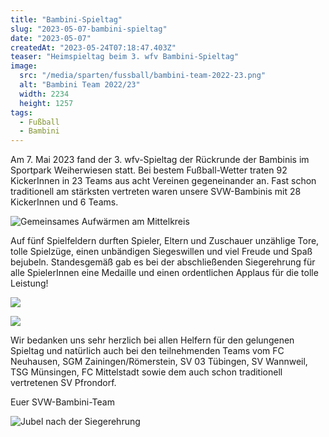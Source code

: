 ```yaml
---
title: "Bambini-Spieltag"
slug: "2023-05-07-bambini-spieltag"
date: "2023-05-07"
createdAt: "2023-05-24T07:18:47.403Z"
teaser: "Heimspieltag beim 3. wfv Bambini-Spieltag"
image:
  src: "/media/sparten/fussball/bambini-team-2022-23.png"
  alt: "Bambini Team 2022/23"
  width: 2234
  height: 1257
tags:
  - Fußball
  - Bambini
---
```

Am 7. Mai 2023 fand der 3. wfv-Spieltag der Rückrunde der Bambinis im Sportpark Weiherwiesen statt. Bei bestem Fußball-Wetter traten 92 KickerInnen in 23 Teams aus acht Vereinen gegeneinander an. Fast schon traditionell am stärksten vertreten waren unsere SVW-Bambinis mit 28 KickerInnen und 6 Teams.

![Gemeinsames Aufwärmen am Mittelkreis](/media/2023/2023-05-07-bambini-2.jpg)

Auf fünf Spielfeldern durften Spieler, Eltern und Zuschauer unzählige Tore, tolle Spielzüge, einen unbändigen Siegeswillen und viel Freude und Spaß bejubeln. Standesgemäß gab es bei der abschließenden Siegerehrung für alle SpielerInnen eine Medaille und einen ordentlichen Applaus für die tolle Leistung!

![](/media/2023/2023-05-07-bambini-1-cropped.png)

![](/media/2023/2023-05-07-bambini-4.jpg)

Wir bedanken uns sehr herzlich bei allen Helfern für den gelungenen Spieltag und natürlich auch bei den teilnehmenden Teams vom FC Neuhausen, SGM Zainingen/Römerstein, SV 03 Tübingen, SV Wannweil, TSG Münsingen, FC Mittelstadt sowie dem auch schon traditionell vertretenen SV Pfrondorf.

Euer SVW-Bambini-Team

![Jubel nach der Siegerehrung](/media/2023/2023-05-07-bambini-3.jpg)
